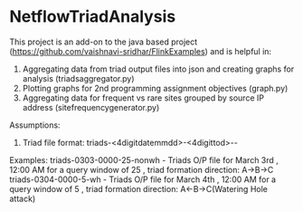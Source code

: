 # NetflowTriadAnalysis

This project is an add-on to the java based project (https://github.com/vaishnavi-sridhar/FlinkExamples) and is helpful in:
1. Aggregating data from triad output files into json and creating graphs for analysis (triadsaggregator.py)
2. Plotting graphs for 2nd programming assignment objectives (graph.py)
3. Aggregating data for frequent vs rare sites grouped by source IP address (sitefrequencygenerator.py)


Assumptions:
1. Triad file format: triads-<4digitdatemmdd>-<4digittod>-<querywindow>-<wateringhole>
  
  Examples:
  triads-0303-0000-25-nonwh - Triads O/P file for March 3rd , 12:00 AM for a query window of 25 , triad formation direction: A->B->C
  triads-0304-0000-5-wh - Triads O/P file for March 4th , 12:00 AM for a query window of 5 , triad formation direction: A<-B->C(Watering Hole attack)
